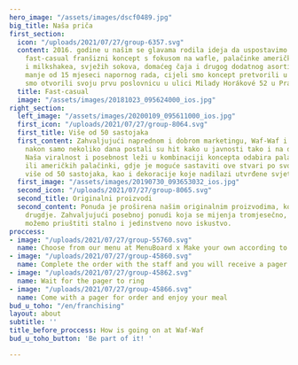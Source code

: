 ```yaml
---
hero_image: "/assets/images/dscf0489.jpg"
big_title: Naša priča
first_section:
  icon: "/uploads/2021/07/27/group-6357.svg"
  content: 2016. godine u našim se glavama rodila ideja da uspostavimo jedinstveni
    fast-casual franšizni koncept s fokusom na wafle, palačinke američke palačinke
    i milkshakea, svježih sokova, domaćeg čaja i drugog dodatnog asortimana. Nakon
    manje od 15 mjeseci napornog rada, cijeli smo koncept pretvorili u stvarnost kada
    smo otvorili svoju prvu poslovnicu u ulici Milady Horákové 52 u Pragu 7.
  title: Fast-casual
  image: "/assets/images/20181023_095624000_ios.jpg"
right_section:
  left_image: "/assets/images/20200109_095611000_ios.jpg"
  first_icon: "/uploads/2021/07/27/group-8064.svg"
  first_title: Više od 50 sastojaka
  first_content: Zahvaljujući naprednom i dobrom marketingu, Waf-Waf i sami proizvodi
    nakon samo nekoliko dana postali su hit kako u javnosti tako i na društvenim mrežama.
    Naša viralnost i posebnost leži u kombinaciji koncepta odabira palačinki, wafla
    ili američkih palačinki, gdje je moguće sastaviti ove stvari po svom izboru od
    više od 50 sastojaka, kao i dekoracije koje nadilazi utvrđene svjetske standarde.
  first_image: "/assets/images/20190730_093653032_ios.jpg"
  second_icon: "/uploads/2021/07/27/group-8065.svg"
  second_title: Originalni proizvodi
  second_content: Ponuda je proširena našim originalnim proizvodima, kojih nema nigdje
    drugdje. Zahvaljujući posebnoj ponudi koja se mijenja tromjesečno, svojim klijentima
    možemo priuštiti stalno i jedinstveno novo iskustvo.
proccess:
- image: "/uploads/2021/07/27/group-55760.svg"
  name: Choose from our menu at MenuBoard x Make your own according to the flyer
- image: "/uploads/2021/07/27/group-45860.svg"
  name: Complete the order with the staff and you will receive a pager
- image: "/uploads/2021/07/27/group-45862.svg"
  name: Wait for the pager to ring
- image: "/uploads/2021/07/27/group-45866.svg"
  name: Come with a pager for order and enjoy your meal
bud_u_toho: "/en/franchising"
layout: about
subtitle: ''
title_before_proccess: How is going on at Waf-Waf
bud_u_toho_button: 'Be part of it! '

---
```

